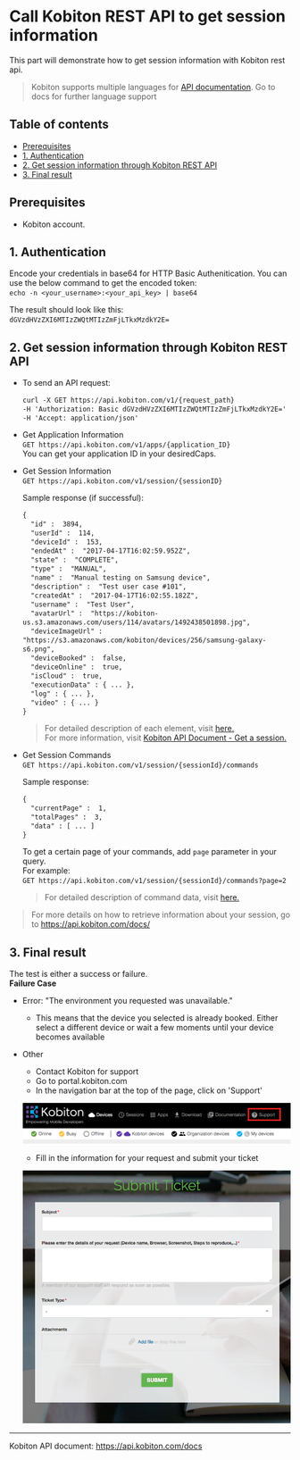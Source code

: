 # Call Kobiton REST API to get session information
This part will demonstrate how to get session information with Kobiton rest api. 
>Kobiton supports multiple languages for [API documentation](https://api.kobiton.com/docs). Go to docs for further language support

## Table of contents
  - [Prerequisites](#prerequisites)
  - [1. Authentication](#1-authentication)
  - [2. Get session information through Kobiton REST API](#2-get-session-information-through-kobiton-rest-api)
  - [3. Final result](#3-final-result)  


## Prerequisites
  - Kobiton account.

## 1. Authentication
  Encode your credentials in base64 for HTTP Basic Authenitication. You can use the below command to get the encoded token:  
  `echo -n <your_username>:<your_api_key> | base64`  

  The result should look like this:  
  `dGVzdHVzZXI6MTIzZWQtMTIzZmFjLTkxMzdkY2E=`

## 2. Get session information through Kobiton REST API
* To send an API request: 
  ```
  curl -X GET https://api.kobiton.com/v1/{request_path}
  -H 'Authorization: Basic dGVzdHVzZXI6MTIzZWQtMTIzZmFjLTkxMzdkY2E='
  -H 'Accept: application/json'
  ```

* Get Application Information  
`GET https://api.kobiton.com/v1/apps/{application_ID}`  
You can get your application ID in your desiredCaps.

* Get Session Information  
  `GET https://api.kobiton.com/v1/session/{sessionID}`

  Sample response (if successful):
  ```
  {
    "id" :  3894,
    "userId" :  114,
    "deviceId" :  153,
    "endedAt" :  "2017-04-17T16:02:59.952Z",
    "state" :  "COMPLETE",
    "type" :  "MANUAL",
    "name" :  "Manual testing on Samsung device",
    "description" :  "Test user case #101",
    "createdAt" :  "2017-04-17T16:02:55.182Z",
    "username" :  "Test User",
    "avatarUrl" :  "https://kobiton-us.s3.amazonaws.com/users/114/avatars/1492438501898.jpg",
    "deviceImageUrl" :  "https://s3.amazonaws.com/kobiton/devices/256/samsung-galaxy-s6.png",
    "deviceBooked" :  false,
    "deviceOnline" :  true,
    "isCloud" :  true,
    "executionData" : { ... },
    "log" : { ... },
    "video" : { ... }
  }
  ```
  >For detailed description of each element, visit [here.](https://api.kobiton.com/docs/#sessiondetail)  
  >For more information, visit [Kobiton API Document - Get a session.](https://api.kobiton.com/docs/?javascript--nodejs#get-a-session)  

* Get Session Commands  
`GET https://api.kobiton.com/v1/session/{sessionId}/commands`

  Sample response:
  ```
  {
    "currentPage" :  1,
    "totalPages" :  3,
    "data" : [ ... ]
  }
  ```

  To get a certain page of your commands, add `page` parameter in your query.  
  For example:  
  `GET https://api.kobiton.com/v1/session/{sessionId}/commands?page=2`

  >For detailed description of command data, visit [here.](https://api.kobiton.com/docs/#sessioncommanddata)

>For more details on how to retrieve information about your session, go to https://api.kobiton.com/docs/

## 3. Final result
The test is either a success or failure.  
**Failure Case**  

* Error: "The environment you requested was unavailable." 
    - This means that the device you selected is already booked. Either select a different device or wait a few moments until your device becomes available
  
* Other 
    - Contact Kobiton for support
    - Go to portal.kobiton.com
    - In the navigation bar at the top of the page, click on 'Support'

    ![support](assets/3_kobiton_support.jpg)

    - Fill in the information for your request and submit your ticket

    ![submit-ticket](assets/3_kobiton_submit_ticket.jpg)
-----
Kobiton API document: https://api.kobiton.com/docs



